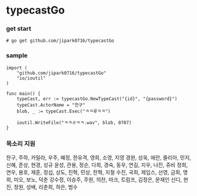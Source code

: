 # typecastGo

### get start
```
# go get github.com/jipark0716/typecastGo
```

### sample
```
import (
    "github.com/jipark0716/typecastGo"
    "io/ioutil"
)

func main() {
    typeCast, err := typecastGo.NewTypeCast("{id}", "{password}")
    typeCast.ActorName = "찬구"
    blob, _ := typeCast.Exec("ㅋㅋ루ㅋㅋ")

    ioutil.WriteFile("ㅋㅋㄹㅋㅋ.wav", blob, 0707)
}
```

### 목소리 지원
찬구, 주하, 카밀라, 우주, 혜정, 한유격, 영희, 소영, 지영
경완, 성욱, 애란, 줄리아, 민지, 신혜, 준상, 현경, 성규
윤성, 관용, 정순, 다희, 경숙, 동우, 연길, 지우, 나진, 쥬비
정희, 연우, 용호, 재훈, 정섭, 상도, 진혁, 민상, 찬혁, 지철
수진, 국희, 제임스, 선영, 금희, 명희, 미오, 보노, 덕춘
강수정, 이승주, 주원, 의찬, 마크, 트럼프, 김정은, 문재인
신디, 현진, 정원, 성배, 리춘희, 하은, 범수
